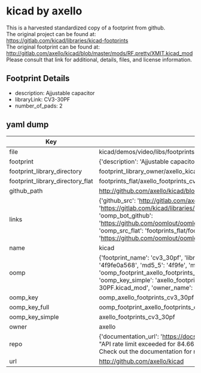 # kicad by axello  
This is a harvested standardized copy of a footprint from github.  
The original project can be found at:  
https://gitlab.com/kicad/libraries/kicad-footprints  
The original footprint can be found at:
http://gitlab.com/axello/kicad/blob/master/mods/RF.pretty/XMIT.kicad_mod
Please consult that link for additional, details, files, and license information.  
## Footprint Details
* description: Ajjustable capacitor  
* libraryLink: CV3-30PF  
* number_of_pads: 2  
## yaml dump  
| Key | Value |  
| --- | --- |  
| file | kicad/demos/video/libs/footprints.pretty/CV3-30PF.kicad_mod |  
| footprint | {'description': 'Ajjustable capacitor', 'libraryLink': 'CV3-30PF', 'number_of_pads': 2} |  
| footprint_library_directory | footprint_library_owner/axello_kicad |  
| footprint_library_directory_flat | footprints_flat/axello_footprints_cv3_30pf/working |  
| github_path | http://github.com/axello/kicad/blob/master/demos/video/libs/footprints.pretty/CV3-30PF.kicad_mod |  
| links | {'github_src': 'http://gitlab.com/axello/kicad/blob/master/mods/RF.pretty/XMIT.kicad_mod', 'github_src_repo': 'https://gitlab.com/kicad/libraries/kicad-footprints', 'oomp_bot': 'footprints/axello_footprints_cv3_30pf/working', 'oomp_bot_github': 'https://github.com/oomlout/oomlout_oomp_footprint_bot/tree/main/footprints/axello_footprints_cv3_30pf/working', 'oomp_src_flat': 'footprints_flat/footprints_flat/axello_footprints_cv3_30pf/working', 'oomp_src_flat_github': 'https://github.com/oomlout/oomlout_oomp_footprint_src/tree/main/footprints_flat/axello_footprints_cv3_30pf/working'} |  
| name | kicad |  
| oomp | {'footprint_name': 'cv3_30pf', 'library_name': 'footprints', 'md5': '4f9fe0a568e986521fb5a0233f046e8e', 'md5_10': '4f9fe0a568', 'md5_5': '4f9fe', 'md5_6': '4f9fe0', 'oomp_key': 'oomp_axello_footprints_cv3_30pf', 'oomp_key_extra': 'oomp_footprint_axello_footprints_cv3_30pf', 'oomp_key_full': 'oomp_footprint_axello_footprints_cv3_30pf_4f9fe0', 'oomp_key_simple': 'axello_footprints_cv3_30pf', 'original_filename': 'kicad/demos/video/libs/footprints.pretty/CV3-30PF.kicad_mod', 'owner_name': 'axello'} |  
| oomp_key | oomp_axello_footprints_cv3_30pf |  
| oomp_key_full | oomp_footprint_axello_footprints_cv3_30pf |  
| oomp_key_simple | axello_footprints_cv3_30pf |  
| owner | axello |  
| repo | {'documentation_url': 'https://docs.github.com/rest/overview/resources-in-the-rest-api#rate-limiting', 'message': "API rate limit exceeded for 84.66.173.59. (But here's the good news: Authenticated requests get a higher rate limit. Check out the documentation for more details.)"} |  
| url | http://github.com/axello/kicad |  

